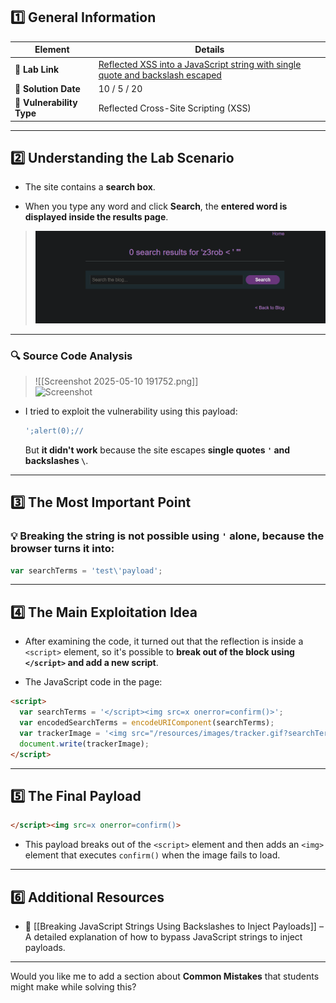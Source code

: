 ## 1️⃣ General Information

|Element|Details|
|---|---|
|**🔗 Lab Link**|[Reflected XSS into a JavaScript string with single quote and backslash escaped](https://portswigger.net/web-security/cross-site-scripting/contexts/lab-javascript-string-single-quote-backslash-escaped)|
|**📅 Solution Date**|10 / 5 / 20|
|**🐞 Vulnerability Type**|Reflected Cross-Site Scripting (XSS)|

---

## 2️⃣ Understanding the Lab Scenario

- The site contains a **search box**.
    
- When you type any word and click **Search**, the **entered word is displayed inside the results page**.
    

> ![Pasted image](../images/Pasted%20image%2020250510190715.png)

---

### 🔍 Source Code Analysis

> ![[Screenshot 2025-05-10 191752.png]]  
> ![Screenshot](https://chatgpt.com/images/Screenshot%202025-05-10%20191752.png)

- I tried to exploit the vulnerability using this payload:
    
    ```js
    ';alert(0);// 
    ```
    
    But **it didn't work** because the site escapes **single quotes `'` and backslashes `\`**.
    

---

## 3️⃣ The Most Important Point

### 💡 Breaking the string is not possible using `'` alone, because the browser turns it into:

```js
var searchTerms = 'test\'payload';
```

---

## 4️⃣ The Main Exploitation Idea

- After examining the code, it turned out that the reflection is inside a `<script>` element, so it's possible to **break out of the block using `</script>` and add a new script**.
    
- The JavaScript code in the page:
    

```html
<script>
  var searchTerms = '</script><img src=x onerror=confirm()>';
  var encodedSearchTerms = encodeURIComponent(searchTerms);
  var trackerImage = '<img src="/resources/images/tracker.gif?searchTerms=' + encodedSearchTerms + '">';
  document.write(trackerImage);
</script>
```

---

## 5️⃣ The Final Payload

```html
</script><img src=x onerror=confirm()>
```

- This payload breaks out of the `<script>` element and then adds an `<img>` element that executes `confirm()` when the image fails to load.
    

---

## 6️⃣ Additional Resources

- 📘 [[Breaking JavaScript Strings Using Backslashes to Inject Payloads]] – A detailed explanation of how to bypass JavaScript strings to inject payloads.
    

---

Would you like me to add a section about **Common Mistakes** that students might make while solving this? 
